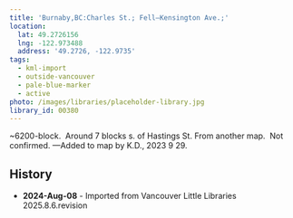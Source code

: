 ```yaml
---
title: 'Burnaby,BC:Charles St.; Fell—Kensington Ave.;'
location:
  lat: 49.2726156
  lng: -122.973488
  address: '49.2726, -122.9735'
tags:
  - kml-import
  - outside-vancouver
  - pale-blue-marker
  - active
photo: /images/libraries/placeholder-library.jpg
library_id: 00380
---
```

~6200-block.  Around 7 blocks s. of Hastings St.
From another map.  Not confirmed.
—Added to map by K.D., 2023 9 29.  

## History
- **2024-Aug-08** - Imported from Vancouver Little Libraries 2025.8.6.revision
